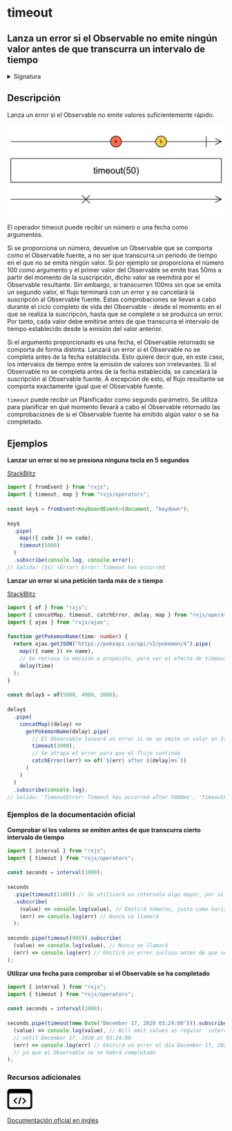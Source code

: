 # timeout

## Lanza un error si el Observable no emite ningún valor antes de que transcurra un intervalo de tiempo

<details>

<summary>Signatura</summary>

#### Firma

`timeout<T>(due: number | Date, scheduler: SchedulerLike = async): MonoTypeOperatorFunction<T>`

#### Parámetros

#### Retorna

`MonoTypeOperatorFunction<T>`: Un Observable que refleja el comportamiento de la fuente, a no ser que la comprobación del _timeout_ falle.

</details>

## Descripción

Lanza un error si el Observable no emite valores suficientemente rápido.

![Diagrama de canicas del operador timeout](assets/images/marble-diagrams/utility/timeout.png)

El operador timeout puede recibir un número o una fecha como argumentos.

Si se proporciona un número, devuelve un Observable que se comporta como el Observable fuente, a no ser que transcurra un periodo de tiempo en el que no se emita ningún valor. Si por ejemplo se proporciona el número 100 como argumento y el primer valor del Observable se emite tras 50ms a partir del momento de la suscripción, dicho valor se reemitirá por el Observable resultante. Sin embargo, si transcurren 100ms sin que se emita un segundo valor, el flujo terminará con un error y se cancelará la suscripcón al Observable fuente. Estas comprobaciones se llevan a cabo durante el ciclo completo de vida del Observable - desde el momento en el que se realiza la suscripcón, hasta que se complete o se produzca un error. Por tanto, cada valor debe emitirse antes de que transcurra el intervalo de tiempo establecido desde la emisión del valor anterior.

Si el argumento proporcionado es una fecha, el Observable retornado se comporta de forma distinta. Lanzará un error si el Observable no se completa antes de la fecha establecida. Esto quiere decir que, en este caso, los intervalos de tiempo entre la emisión de valores son irrelevantes. Si el Observable no se completa antes de la fecha establecida, se cancelará la suscripción al Observable fuente. A excepción de esto, el flujo resultante se comporta exactamente igual que el Observable fuente.

`timeout` puede recibir un Planificador como segundo parámetro. Se utiliza para planificar en qué momento llevará a cabo el Observable retornado las comprobaciones de si el Observable fuente ha emitido algún valor o se ha completado.

## Ejemplos

**Lanzar un error si no se presiona ninguna tecla en 5 segundos**

[StackBlitz](https://stackblitz.com/edit/docu-rxjs-timeout?file=index.ts)

```typescript
import { fromEvent } from "rxjs";
import { timeout, map } from "rxjs/operators";

const key$ = fromEvent<KeyboardEvent>(document, "keydown");

key$
  .pipe(
    map(({ code }) => code),
    timeout(5000)
  )
  .subscribe(console.log, console.error);
// Salida: (5s) (Error) Error: Timeout has occurred
```

**Lanzar un error si una petición tarda más de x tiempo**

[StackBlitz](https://stackblitz.com/edit/docu-rxjs-timeout-2?file=index.ts)

```typescript
import { of } from "rxjs";
import { concatMap, timeout, catchError, delay, map } from "rxjs/operators";
import { ajax } from "rxjs/ajax";

function getPokemonName(time: number) {
  return ajax.getJSON("https://pokeapi.co/api/v2/pokemon/4").pipe(
    map(({ name }) => name),
    // Se retrasa la emisión a propósito, para ver el efecto de timeout
    delay(time)
  );
}

const delay$ = of(5000, 4000, 2000);

delay$
  .pipe(
    concatMap((delay) =>
      getPokemonName(delay).pipe(
        // El Observable lanzará un error si no se emite un valor en 3s
        timeout(3000),
        // Se atrapa el error para que el flujo continúe
        catchError((err) => of(`${err} after ${delay}ms`))
      )
    )
  )
  .subscribe(console.log);
// Salida: 'TimeoutError: Timeout has occurred after 5000ms', 'TimeoutError: Timeout has occurred after 4000ms', 'charmander'
```

### Ejemplos de la documentación oficial

**Comprobar si los valores se emiten antes de que transcurra cierto intervalo de tiempo**

```javascript
import { interval } from "rxjs";
import { timeout } from "rxjs/operators";

const seconds = interval(1000);

seconds
  .pipe(timeout(1100)) // Se utilizará un intervalo algo mayor, por si `interval` emitiese algo más tarde de lo previsto
  .subscribe(
    (value) => console.log(value), // Emitirá números, justo como haría`interval`
    (err) => console.log(err) // Nunca se llamará
  );

seconds.pipe(timeout(900)).subscribe(
  (value) => console.log(value), // Nunca se llamará
  (err) => console.log(err) // Emitirá un error incluso antes de que se emita el primer valor, ya que esto ocurre después del intervalo de 900ms
);
```

**Utilizar una fecha para comprobar si el Observable se ha completado**

```javascript
import { interval } from "rxjs";
import { timeout } from "rxjs/operators";

const seconds = interval(1000);

seconds.pipe(timeout(new Date("December 17, 2020 03:24:00"))).subscribe(
  (value) => console.log(value), // Will emit values as regular `interval` would
  // until December 17, 2020 at 03:24:00.
  (err) => console.log(err) // Emitirá un error el día December 17, 2020 a las 03:24:00,
  // ya que el Observable no se habrá completado
);
```

### Recursos adicionales

[![Source code](assets/icons/source-code.png)](https://github.com/ReactiveX/rxjs/blob/master/src/internal/operators/timeout.ts)

[Documentación oficial en inglés](https://rxjs.dev/api/operators/timeout)
